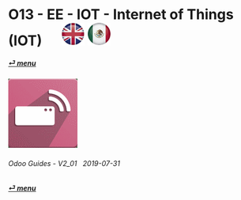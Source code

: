 # O13 - EE - IOT - Internet of Things (IOT) &nbsp;&nbsp;&nbsp;&nbsp; [![en-uk](/doc/img/en-uk_flag_button_small.png)](/en-uk/o13/ee/iot/en-uk-o13-ee-iot-internet-of-things-guides.md) [ ![es-mx](/doc/img/es-mx_flag_button_small.png)](/es-mx/o13/ee/iot/es-mx-o13-ee-iot-internet-of-things-guides.md)
#### [_&#x23CE; menu_](/en-uk/o13/ee/en-uk-o13-ee-guides-menu.md)  
### ![iot](/doc/img/iot.png)
	
###### Odoo Guides - V2_01 &nbsp; 2019-07-31  
**[_&#x23CE; menu_](/en-uk/o13/ee/en-uk-o13-ee-guides-menu.md)**  
